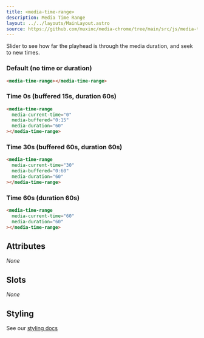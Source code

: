 ```yaml
---
title: <media-time-range>
description: Media Time Range
layout: ../../layouts/MainLayout.astro
source: https://github.com/muxinc/media-chrome/tree/main/src/js/media-time-range.js
---
```


Slider to see how far the playhead is through the media duration, and seek to new times.

<h3>Default (no time or duration)</h3>

<media-time-range></media-time-range>

```html
<media-time-range></media-time-range>
```

<h3>Time 0s (buffered 15s, duration 60s)</h3>

<media-time-range
  media-current-time="0"
  media-buffered="0:15"
  media-duration="60"></media-time-range>

```html
<media-time-range
  media-current-time="0"
  media-buffered="0:15"
  media-duration="60"
></media-time-range>
```

<h3>Time 30s (buffered 60s, duration 60s)</h3>

<media-time-range
  media-current-time="30"
  media-buffered="0:60"
  media-duration="60"></media-time-range>

```html
<media-time-range
  media-current-time="30"
  media-buffered="0:60"
  media-duration="60"
></media-time-range>
```

<h3>Time 60s (duration 60s)</h3>

<media-time-range
  media-current-time="60"
  media-duration="60"></media-time-range>

```html
<media-time-range
  media-current-time="60"
  media-duration="60"
></media-time-range>
```

## Attributes

_None_

## Slots

_None_

## Styling

See our [styling docs](./styling#Ranges)
